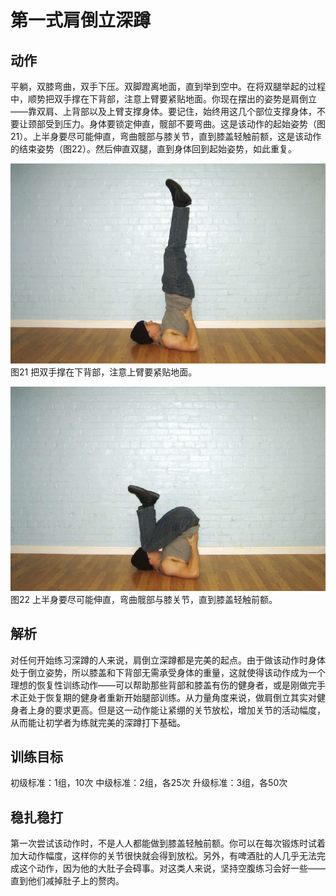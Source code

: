 # 第一式肩倒立深蹲

## 动作

平躺，双膝弯曲，双手下压。双脚蹬离地面，直到举到空中。在将双腿举起的过程中，顺势把双手撑在下背部，注意上臂要紧贴地面。你现在摆出的姿势是肩倒立——靠双肩、上背部以及上臂支撑身体。要记住，始终用这几个部位支撑身体，不要让颈部受到压力。身体要锁定伸直，髋部不要弯曲。这是该动作的起始姿势（图21）。上半身要尽可能伸直，弯曲髋部与膝关节，直到膝盖轻触前额，这是该动作的结束姿势（图22）。然后伸直双腿，直到身体回到起始姿势，如此重复。

![肩倒立深蹲](./.images/deep-squat-01.png)
图21 把双手撑在下背部，注意上臂要紧贴地面。

![肩倒立深蹲](./.images/deep-squat-02.png)
图22  上半身要尽可能伸直，弯曲髋部与膝关节，直到膝盖轻触前额。

## 解析

对任何开始练习深蹲的人来说，肩倒立深蹲都是完美的起点。由于做该动作时身体处于倒立姿势，所以膝盖和下背部无需承受身体的重量，这就使得该动作成为一个理想的恢复性训练动作——可以帮助那些背部和膝盖有伤的健身者，或是刚做完手术正处于恢复期的健身者重新开始腿部训练。从力量角度来说，做肩倒立其实对健身者上身的要求更高。但是这一动作能让紧绷的关节放松，增加关节的活动幅度，从而能让初学者为练就完美的深蹲打下基础。

## 训练目标

初级标准：1组，10次
中级标准：2组，各25次
升级标准：3组，各50次

## 稳扎稳打

第一次尝试该动作时，不是人人都能做到膝盖轻触前额。你可以在每次锻炼时试着加大动作幅度，这样你的关节很快就会得到放松。另外，有啤酒肚的人几乎无法完成这个动作，因为他的大肚子会碍事。对这类人来说，坚持空腹练习会好一些——直到他们减掉肚子上的赘肉。
